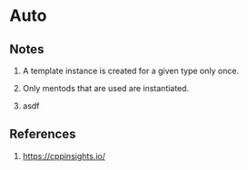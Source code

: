 # Auto

## Notes


1. A template instance is created for a given type only once. 

2. Only mentods that are used are instantiated.



2. asdf

## References

1. https://cppinsights.io/

